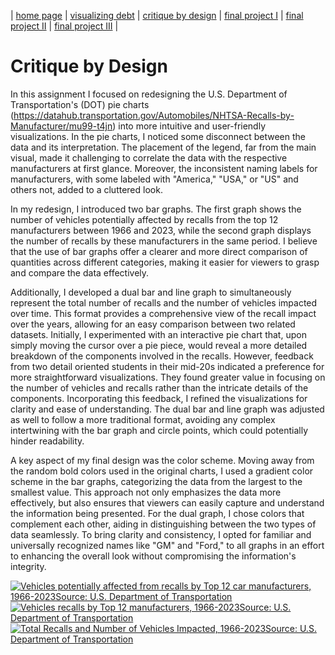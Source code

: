| [home page](https://cmustudent.github.io/tswd-portfolio-templates/) | [visualizing debt](visualizing-government-debt) | [critique by design](critique-by-design) | [final project I](final-project-part-one) | [final project II](final-project-part-two) | [final project III](final-project-part-three) |

# Critique by Design

In this assignment I focused on redesigning the U.S. Department of Transportation's (DOT) pie charts (https://datahub.transportation.gov/Automobiles/NHTSA-Recalls-by-Manufacturer/mu99-t4jn) into more intuitive and user-friendly visualizations. In the pie charts, I noticed some disconnect between the data and its interpretation. The placement of the legend, far from the main visual, made it challenging to correlate the data with the respective manufacturers at first glance. Moreover, the inconsistent naming labels for manufacturers, with some labeled with "America," "USA," or "US" and others not, added to a cluttered look. 

In my redesign, I introduced two bar graphs. The first graph shows the number of vehicles potentially affected by recalls from the top 12 manufacturers between 1966 and 2023, while the second graph displays the number of recalls by these manufacturers in the same period. I believe that the use of bar graphs offer a clearer and more direct comparison of quantities across different categories, making it easier for viewers to grasp and compare the data effectively.

Additionally, I developed a dual bar and line graph to simultaneously represent the total number of recalls and the number of vehicles impacted over time. This format provides a comprehensive view of the recall impact over the years, allowing for an easy comparison between two related datasets. Initially, I experimented with an interactive pie chart that, upon simply moving the cursor over a pie piece, would reveal a more detailed breakdown of the components involved in the recalls. However, feedback from two detail oriented students in their mid-20s indicated a preference for more straightforward visualizations. They found greater value in focusing on the number of vehicles and recalls rather than the intricate details of the components. Incorporating this feedback, I refined the visualizations for clarity and ease of understanding. The dual bar and line graph was adjusted as well to follow a more traditional format, avoiding any complex intertwining with the bar graph and circle points, which could potentially hinder readability.

A key aspect of my final design was the color scheme. Moving away from the random bold colors used in the original charts, I used a gradient color scheme in the bar graphs, categorizing the data from the largest to the smallest value. This approach not only emphasizes the data more effectively, but also ensures that viewers can easily capture and understand the information being presented. For the dual graph, I chose colors that complement each other, aiding in distinguishing between the two types of data seamlessly. To bring clarity and consistency, I opted for familiar and universally recognized names like "GM" and "Ford," to all graphs in an effort to enhancing the overall look without compromising the information's integrity.


<div class='tableauPlaceholder' id='viz1700114288115' style='position: relative'><noscript><a href='#'><img alt='Vehicles potentially affected from recalls by Top 12 car manufacturers, 1966-2023Source: U.S. Department of Transportation  ' src='https:&#47;&#47;public.tableau.com&#47;static&#47;images&#47;TS&#47;TSWDCarmanufacter&#47;Sheet1&#47;1_rss.png' style='border: none' /></a></noscript><object class='tableauViz'  style='display:none;'><param name='host_url' value='https%3A%2F%2Fpublic.tableau.com%2F' /> <param name='embed_code_version' value='3' /> <param name='site_root' value='' /><param name='name' value='TSWDCarmanufacter&#47;Sheet1' /><param name='tabs' value='no' /><param name='toolbar' value='yes' /><param name='static_image' value='https:&#47;&#47;public.tableau.com&#47;static&#47;images&#47;TS&#47;TSWDCarmanufacter&#47;Sheet1&#47;1.png' /> <param name='animate_transition' value='yes' /><param name='display_static_image' value='yes' /><param name='display_spinner' value='yes' /><param name='display_overlay' value='yes' /><param name='display_count' value='yes' /><param name='language' value='en-US' /><param name='filter' value='publish=yes' /></object></div>                <script type='text/javascript'>
  var divElement = document.getElementById('viz1700114288115');
  var vizElement = divElement.getElementsByTagName('object')[0];                 
  vizElement.style.width='100%';vizElement.style.height=(divElement.offsetWidth*0.75)+'px';
  var scriptElement = document.createElement('script');
  scriptElement.src = 'https://public.tableau.com/javascripts/api/viz_v1.js';                    
  vizElement.parentNode.insertBefore(scriptElement, vizElement);
</script>


<div class='tableauPlaceholder' id='viz1700116770190' style='position: relative'><noscript><a href='#'><img alt='Vehicles recalls by Top 12 manufacturers, 1966-2023Source: U.S. Department of Transportation  ' src='https:&#47;&#47;public.tableau.com&#47;static&#47;images&#47;TS&#47;TSWDCarmanufacter2&#47;Sheet2&#47;1_rss.png' style='border: none' /></a></noscript><object class='tableauViz'  style='display:none;'><param name='host_url' value='https%3A%2F%2Fpublic.tableau.com%2F' /> <param name='embed_code_version' value='3' /> <param name='site_root' value='' /><param name='name' value='TSWDCarmanufacter2&#47;Sheet2' /><param name='tabs' value='no' /><param name='toolbar' value='yes' /><param name='static_image' value='https:&#47;&#47;public.tableau.com&#47;static&#47;images&#47;TS&#47;TSWDCarmanufacter2&#47;Sheet2&#47;1.png' /> <param name='animate_transition' value='yes' /><param name='display_static_image' value='yes' /><param name='display_spinner' value='yes' /><param name='display_overlay' value='yes' /><param name='display_count' value='yes' /><param name='language' value='en-US' /><param name='filter' value='publish=yes' /></object></div>                <script type='text/javascript'>
  var divElement = document.getElementById('viz1700116770190');
  var vizElement = divElement.getElementsByTagName('object')[0];                    
  vizElement.style.width='100%';vizElement.style.height=(divElement.offsetWidth*0.75)+'px';
  var scriptElement = document.createElement('script');
  scriptElement.src = 'https://public.tableau.com/javascripts/api/viz_v1.js';                    
  vizElement.parentNode.insertBefore(scriptElement, vizElement);
</script>


<div class='tableauPlaceholder' id='viz1700116833002' style='position: relative'><noscript><a href='#'><img alt='Total Recalls and Number of Vehicles Impacted, 1966-2023Source: U.S. Department of Transportation ' src='https:&#47;&#47;public.tableau.com&#47;static&#47;images&#47;TS&#47;TSWDCarmanufacter3&#47;Sheet3&#47;1_rss.png' style='border: none' /></a></noscript><object class='tableauViz'  style='display:none;'><param name='host_url' value='https%3A%2F%2Fpublic.tableau.com%2F' /> <param name='embed_code_version' value='3' /> <param name='site_root' value='' /><param name='name' value='TSWDCarmanufacter3&#47;Sheet3' /><param name='tabs' value='no' /><param name='toolbar' value='yes' /><param name='static_image' value='https:&#47;&#47;public.tableau.com&#47;static&#47;images&#47;TS&#47;TSWDCarmanufacter3&#47;Sheet3&#47;1.png' /> <param name='animate_transition' value='yes' /><param name='display_static_image' value='yes' /><param name='display_spinner' value='yes' /><param name='display_overlay' value='yes' /><param name='display_count' value='yes' /><param name='language' value='en-US' /><param name='filter' value='publish=yes' /></object></div>                <script type='text/javascript'>
  var divElement = document.getElementById('viz1700116833002');
  var vizElement = divElement.getElementsByTagName('object')[0];                    
  vizElement.style.width='100%';vizElement.style.height=(divElement.offsetWidth*0.75)+'px';
  var scriptElement = document.createElement('script');
  scriptElement.src = 'https://public.tableau.com/javascripts/api/viz_v1.js';                    
  vizElement.parentNode.insertBefore(scriptElement, vizElement);
</script>




